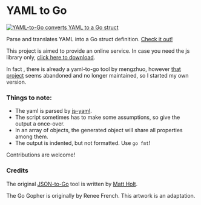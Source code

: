 # YAML to Go

[![YAML-to-Go converts YAML to a Go struct](https://raw.githubusercontent.com/Zhwt/yaml-to-go/gh-pages/resources/images/yaml-to-go.png)](http://zhwt.github.io/yaml-to-go)

Parse and translates YAML into a Go struct definition. [Check it out!](http://zhwt.github.io/yaml-to-go)

This project is aimed to provide an online service. In case you need the js library only, [click here to download](https://raw.githubusercontent.com/Zhwt/yaml-to-go/gh-pages/resources/js/yaml-to-go.js).

In fact , there is already a yaml-to-go tool by mengzhuo, however [that project](https://github.com/mengzhuo/yaml-to-go) seems abandoned and no longer maintained, so I started my own version.

### Things to note:

- The yaml is parsed by [js-yaml](https://github.com/nodeca/js-yaml).
- The script sometimes has to make some assumptions, so give the output a once-over.
- In an array of objects, the generated object will share all properties among them.
- The output is indented, but not formatted. Use `go fmt`!

Contributions are welcome!

### Credits

The original [JSON-to-Go](https://github.com/mholt/json-to-go) tool is written by [Matt Holt](https://github.com/mholt/).

The Go Gopher is originally by Renee French. This artwork is an adaptation.
